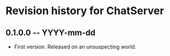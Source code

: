 # Revision history for ChatServer

## 0.1.0.0  -- YYYY-mm-dd

* First version. Released on an unsuspecting world.

